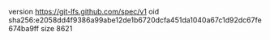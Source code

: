 version https://git-lfs.github.com/spec/v1
oid sha256:e2058dd4f9386a99abe12de1b6720dcfa451da1040a67c1d92dc67fe674ba9ff
size 8621
